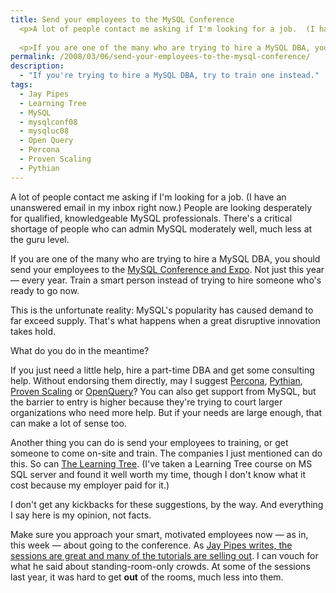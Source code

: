 ```yaml
---
title: Send your employees to the MySQL Conference
  <p>A lot of people contact me asking if I'm looking for a job.  (I have an unanswered email in my inbox right now.)  People are looking desperately for qualified, knowledgeable MySQL professionals.  There's a critical shortage of people who can admin MySQL moderately well, much less at the guru level.</p>
  
  <p>If you are one of the many who are trying to hire a MySQL DBA, you should send your employees to the <a href="http://www.mysqlconf.com/">MySQL Conference and Expo</a>.  Not just this year -- every year.  Train a smart person instead of trying to hire someone who's ready to go now.</p>
permalink: /2008/03/06/send-your-employees-to-the-mysql-conference/
description:
  - "If you're trying to hire a MySQL DBA, try to train one instead."
tags:
  - Jay Pipes
  - Learning Tree
  - MySQL
  - mysqlconf08
  - mysqluc08
  - Open Query
  - Percona
  - Proven Scaling
  - Pythian
---
```

A lot of people contact me asking if I'm looking for a job. (I have an unanswered email in my inbox right now.) People are looking desperately for qualified, knowledgeable MySQL professionals. There's a critical shortage of people who can admin MySQL moderately well, much less at the guru level.

If you are one of the many who are trying to hire a MySQL DBA, you should send your employees to the [MySQL Conference and Expo][1]. Not just this year &#8212; every year. Train a smart person instead of trying to hire someone who's ready to go now.

This is the unfortunate reality: MySQL's popularity has caused demand to far exceed supply. That's what happens when a great disruptive innovation takes hold.

What do you do in the meantime?

If you just need a little help, hire a part-time DBA and get some consulting help. Without endorsing them directly, may I suggest [Percona][2], [Pythian][3], [Proven Scaling][4] or [OpenQuery][5]? You can also get support from MySQL, but the barrier to entry is higher because they're trying to court larger organizations who need more help. But if your needs are large enough, that can make a lot of sense too.

Another thing you can do is send your employees to training, or get someone to come on-site and train. The companies I just mentioned can do this. So can [The Learning Tree][6]. (I've taken a Learning Tree course on MS SQL server and found it well worth my time, though I don't know what it cost because my employer paid for it.)

I don't get any kickbacks for these suggestions, by the way. And everything I say here is my opinion, not facts.

Make sure you approach your smart, motivated employees now &#8212; as in, this week &#8212; about going to the conference. As [Jay Pipes writes, the sessions are great and many of the tutorials are selling out][7]. I can vouch for what he said about standing-room-only crowds. At some of the sessions last year, it was hard to get **out** of the rooms, much less into them.

 [1]: http://www.mysqlconf.com/
 [2]: http://www.percona.com/
 [3]: http://www.pythian.com/
 [4]: http://www.provenscaling.com/
 [5]: http://openquery.com.au/
 [6]: http://www.learningtree.com/
 [7]: http://jpipes.com/index.php?/archives/217-Register-for-MySQL-Conference-and-Expo-Tutorials-Are-Selling-or-Sold-Out.html
